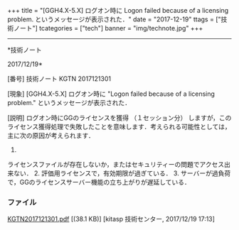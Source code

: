 ﻿+++
title = "[GGH4.X-5.X] ログオン時に Logon failed because of a licensing problem. というメッセージが表示された．"
date = "2017-12-19"
ttags = ["技術ノート"]
tcategories = ["tech"]
banner = "img/technote.jpg"
+++

-----------------------------------------------------------------------------------------------------------------------------

*技術ノート

2017/12/19*


[番号]
技術ノート KGTN 2017121301

[現象]
[GGH4.X-5.X] ログオン時に "Logon failed because of a licensing
problem." というメッセージが表示された．

[説明]
ログオン時にGGのライセンスを獲得 （１セッション分）
しますが，このライセンス獲得処理で失敗したことを意味します．考えられる可能性としては，主に次の原因が考えられます．

1.
ライセンスファイルが存在しないか，またはセキュリティーの問題でアクセス出来ない．
2. 評価用ライセンスで，有効期限が過ぎている．
3.
サーバーが過負荷で，GGのライセンスサーバー機能の立ち上がりが遅延している．


### ファイル





[KGTN2017121301.pdf](http://techreport.kitasp.net/attachments/download/3914/KGTN2017121301.pdf)
 [(38.1 KB)] [kitasp 技術センター, 2017/12/19
17:13]
